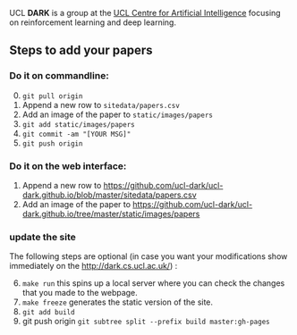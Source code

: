 UCL **DARK** is a group at the [UCL Centre for Artificial Intelligence](https://www.ucl.ac.uk/ai-centre/) focusing on reinforcement learning and deep learning.

## Steps to add your papers

### Do it on commandline:
0. `git pull origin`
1. Append a new row to `sitedata/papers.csv`
2. Add an image of the paper to `static/images/papers`
3. `git add static/images/papers`
4. `git commit -am "[YOUR MSG]"`
5. `git push origin`

### Do it on the web interface:
1. Append a new row to https://github.com/ucl-dark/ucl-dark.github.io/blob/master/sitedata/papers.csv
2. Add an image of the paper to https://github.com/ucl-dark/ucl-dark.github.io/tree/master/static/images/papers

### update the site
The following steps are optional (in case you want your modifications show immediately on the http://dark.cs.ucl.ac.uk/) :

6. `make run` this spins up a local server where you can check the changes that you made to the webpage.
7. `make freeze` generates the static version of the site.
8. `git add build`
9. git push origin `git subtree split --prefix build master:gh-pages`
